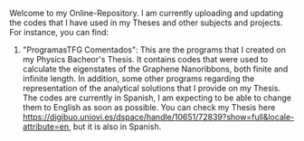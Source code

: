 Welcome to my Online-Repository. 
I am currently uploading and updating the codes that I have used in my Theses and other subjects and projects. For instance, you can find:
  1. "ProgramasTFG Comentados": This are the programs that I created on my Physics Bacheor's Thesis. It contains codes that were used to calculate the eigenstates of the Graphene Nanoribbons, both finite and infinite length. In addition, some other programs regarding the representation of the analytical solutions that I provide on my Thesis. The codes are currently in Spanish, I am expecting to be able to change them to English as soon as possible. You can check my Thesis here https://digibuo.uniovi.es/dspace/handle/10651/72839?show=full&locale-attribute=en, but it is also in Spanish.
